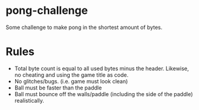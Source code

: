 # pong-challenge
Some challenge to make pong in the shortest amount of bytes.
# Rules
* Total byte count is equal to all used bytes minus the header. Likewise, no cheating and using the game title as code.
* No glitches/bugs. (i.e. game must look clean)
* Ball must be faster than the paddle
* Ball must bounce off the walls/paddle (including the side of the paddle) realistically.
